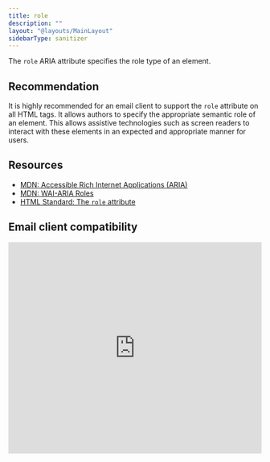 ```yaml
---
title: role
description: ""
layout: "@layouts/MainLayout"
sidebarType: sanitizer
---
```


The `role` ARIA attribute specifies the role type of an element.

## Recommendation

It is highly recommended for an email client to support the `role` attribute on all HTML tags. It allows authors to specify the appropriate semantic role of an element. This allows assistive technologies such as screen readers to interact with these elements in an expected and appropriate manner for users.

## Resources

- [MDN: Accessible Rich Internet Applications (ARIA)](https://developer.mozilla.org/en-US/docs/Web/Accessibility/ARIA/)
- [MDN: WAI-ARIA Roles](https://developer.mozilla.org/en-US/docs/Web/Accessibility/ARIA/Roles)
- [HTML Standard: The `role` attribute](https://html.spec.whatwg.org/multipage/infrastructure.html#attr-aria-role)

## Email client compatibility

<iframe title="Can I email… role attribute" src="https://embed.caniemail.com/html-role/" width="640" height="420" style="width:100%; max-width:40rem; height:26.25rem; border:none;" loading="lazy"></iframe>
